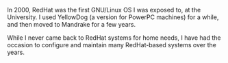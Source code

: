 In 2000, RedHat was the first GNU/Linux OS I was exposed to, at the University. I used YellowDog (a version for PowerPC machines) for a while, and then moved to Mandrake for a few years.

While I never came back to RedHat systems for home needs, I have had the occasion to configure and maintain many RedHat-based systems over the years.
